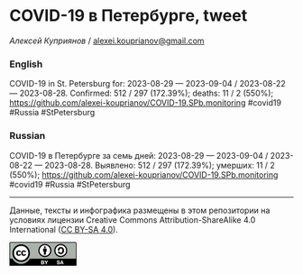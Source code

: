 # COVID-19 в Петербурге, tweet

*Алексей Куприянов* / <alexei.kouprianov@gmail.com>

### English

<!-- COVID-19 in St. Petersburg for: 2023-08-29 --- 2023-09-04 / 2023-08-22 --- 2023-08-28. Сonfirmed: 512 / 297 (172.39%); hospitalized:  /   (); deaths: 11 / 2 (550%); https://github.com/alexei-kouprianov/COVID-19.SPb.monitoring #covid19 #Russia #StPetersburg -->

COVID-19 in St. Petersburg for: 2023-08-29 — 2023-09-04 / 2023-08-22 —
2023-08-28. Сonfirmed: 512 / 297 (172.39%); deaths: 11 / 2 (550%);
<https://github.com/alexei-kouprianov/COVID-19.SPb.monitoring> \#covid19
\#Russia \#StPetersburg

### Russian

<!-- COVID-19 в Петербурге за семь дней: 2023-08-29 --- 2023-09-04 / 2023-08-22 --- 2023-08-28. Выявлено: 512 / 297 (172.39%); госпитализировано:  /   (); умерших: 11 / 2 (550%); https://github.com/alexei-kouprianov/COVID-19.SPb.monitoring #covid19 #Russia #StPetersburg -->

COVID-19 в Петербурге за семь дней: 2023-08-29 — 2023-09-04 / 2023-08-22
— 2023-08-28. Выявлено: 512 / 297 (172.39%); умерших: 11 / 2 (550%);
<https://github.com/alexei-kouprianov/COVID-19.SPb.monitoring> \#covid19
\#Russia \#StPetersburg

------------------------------------------------------------------------

Данные, тексты и инфографика размещены в этом репозитории на условиях
лицензии Creative Commons Attribution-ShareAlike 4.0 International ([CC
BY-SA 4.0](https://creativecommons.org/licenses/by-sa/4.0/)).

![](../misc/CC-BY-SA-icon.png "CC-BY-SA")
